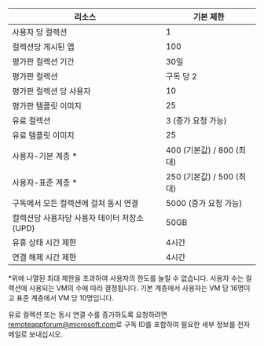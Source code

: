 
|리소스 | 기본 제한|
|--------------|--------|
|사용자 당 컬렉션| 1|
|컬렉션당 게시된 앱|	100|	
|평가판 컬렉션 기간| 30일|
|평가판 컬렉션| 구독 당 2|
|평가판 컬렉션 당 사용자| 10|
|평가판 템플릿 이미지|	25|
|유료 컬렉션| 3 (증가 요청 가능)|
|유료 템플릿 이미지| 25|	
|사용자-기본 계층 *| 400 (기본값) / 800 (최대)|
|사용자-표준 계층 *| 250 (기본값) / 500 (최대)|
|구독에서 모든 컬렉션에 걸쳐 동시 연결| 5000 (증가 요청 가능)|
|컬렉션당 사용자당 사용자 데이터 저장소(UPD)| 50GB|
|유휴 상태 시간 제한| 4시간|
|연결 해제 시간 제한| 4시간|

*위에 나열된 최대 제한을 초과하여 사용자의 한도를 늘릴 수 없습니다. 사용자 수는 컬렉션에 사용되는 VM의 수에 따라 결정됩니다. 기본 계층에서 사용자는 VM 당 16명이고 표준 계층에서 VM 당 10명입니다.

유료 컬렉션 또는 동시 연결 수를 증가하도록 요청하려면 [remoteappforum@microsoft.com](mailto:remoteappforum@microsoft.com)로 구독 ID를 포함하여 필요한 세부 정보를 전자 메일로 보내십시오.

<!---HONumber=July15_HO4-->